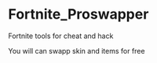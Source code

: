 # Fortnite_Proswapper
Fortnite tools for cheat and hack

You will can swapp skin and items for free
